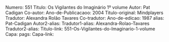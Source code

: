 Numero: 551
Titulo: Os Vigilantes do Imaginário 1º volume
Autor: Pat Cadigan
Co-autor: 
Ano-de-Publicacaoo: 2004
Titulo-original: Mindplayers
Tradutor: Alexandra Rolão Tavares
Co-tradutor: 
Ano-de-edicao: 1987
alias: Pat-Cadigan
Autor2-alias: 
Tradutor1-alias: Alexandra-Rolao-Tavares
Tradutor2-alias: 
Titulo-link: 551-Os-Vigilantes-do-Imaginario-1-volume
Capa: 
pags: 
Capa-link:
